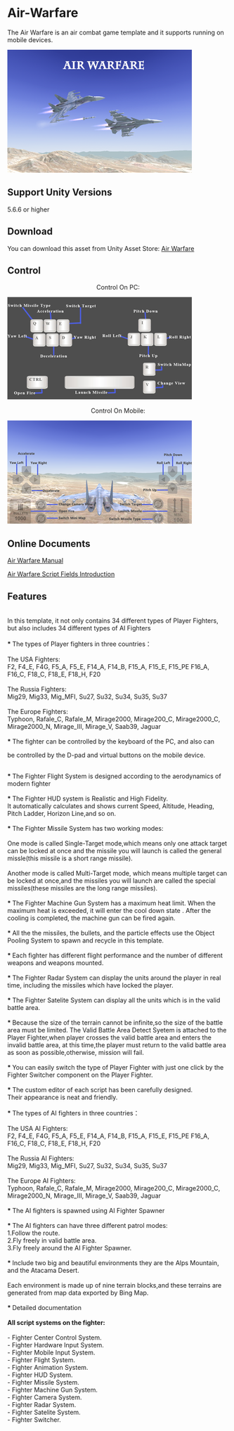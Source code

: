 # Air-Warfare

The Air Warfare is an air combat game template and it supports running on mobile devices.

![image](https://github.com/swordmaster003/Air-Warfare/blob/master/Screenshots/Cover.png)

## Support Unity Versions

5.6.6 or higher

## Download

You can download this asset from Unity Asset Store:
[Air Warfare](https://assetstore.unity.com/packages/templates/systems/air-warfare-159452)

## Control

<center>Control On PC:</center>

![image](https://github.com/swordmaster003/Air-Warfare/blob/master/Screenshots/ControlOnPC.png)

<center>Control On Mobile:</center>

![image](https://github.com/swordmaster003/Air-Warfare/blob/master/Screenshots/ControlOnMobile.png)

## Online Documents

[Air Warfare Manual](https://www.swordmaster.info/documents/unity-assets-documents/air-warfare-manual-document/)

[Air Warfare Script Fields Introduction](https://www.swordmaster.info/documents/unity-assets-documents/air-warfare-script-fields-introduction/)

## Features

</BR>
In this template, it not only contains 34 different types of Player Fighters, but also includes 34 different types of AI Fighters
</BR>


<BR>
<STRONG> * </STRONG>
The types of Player fighters in three countries：
</BR>

</BR>
The USA Fighters:
</BR>
F2, F4_E, F4G, F5_A, F5_E, F14_A, F14_B, F15_A, F15_E, F15_PE F16_A, F16_C, F18_C, F18_E, F18_H, F20
</BR>

</BR>
The Russia Fighters:
</BR>
Mig29, Mig33, Mig_MFI, Su27, Su32, Su34, Su35, Su37
</BR>

</BR>
The Europe Fighters:
</BR>
Typhoon, Rafale_C, Rafale_M, Mirage2000, Mirage200_C, Mirage2000_C, Mirage2000_N, Mirage_III, Mirage_V, Saab39, Jaguar
</BR>

<BR>
<STRONG> * </STRONG>
The fighter can be controlled by the keyboard of the PC, and also can 

be controlled by the D-pad and virtual buttons on the mobile device.
</BR>

<BR>
<STRONG> * </STRONG>
The Fighter Flight System is designed according to the aerodynamics of modern fighter
</BR>

<BR>
<STRONG> * </STRONG>
The Fighter HUD system is Realistic and High Fidelity.
</BR>
It automatically calculates and shows current Speed, Altitude, Heading, Pitch Ladder, Horizon Line,and so on.
</BR>

<BR>
<STRONG> * </STRONG>
The Fighter Missile System has two working modes:
</BR>

<BR>
One mode is called Single-Target mode,which means only one attack target can be locked at once and the missile you will launch is called 
the general missle(this missile is a short range missile). 
</BR>

<BR>
Another mode is called Multi-Target mode, which means multiple target can be locked at once,and the missiles you will launch are called the special missiles(these missiles are the long range missiles).
</BR>

<BR>
<STRONG> * </STRONG>
The Fighter Machine Gun System has a maximum heat limit. When the maximum heat is exceeded, it will enter the cool down state . After the cooling is completed, the machine gun can be fired again.
</BR>

<BR>
<STRONG> * </STRONG>
All the the missiles, the bullets, and the particle effects use the Object Pooling System to spawn and recycle in this template.
</BR>

<BR>
<STRONG> * </STRONG>
Each fighter has different flight performance and the number of different weapons and weapons mounted.
</BR> 

<BR>
<STRONG> * </STRONG>
The Fighter Radar System can display the units around the player in real time, including the missiles which have locked the player.
</BR>

<BR>
<STRONG> * </STRONG>
The Fighter Satelite System can display all the units which is in the valid battle area.
</BR>

<BR>
<STRONG> * </STRONG>
Because the size of the terrain cannot be infinite,so the size of the battle area must be limited.
The Valid Battle Area Detect Syetem is attached to the Player Fighter,when player crosses the valid battle area and enters the invalid battle area, at this time,the player must return to the valid battle area as soon as possible,otherwise, mission will fail.
</BR>

<BR>
<STRONG> * </STRONG>
You can easily switch the type of Player Fighter with just one click by the Fighter Switcher component on the Player Fighter.
</BR> 

<BR>
<STRONG> * </STRONG>
The custom editor of each script has been carefully designed.
</BR>
Their appearance is neat and friendly.
</BR>

<BR>
<STRONG> * </STRONG>
The types of AI fighters in three countries：
</BR>

</BR>
The USA AI Fighters:
</BR>
F2, F4_E, F4G, F5_A, F5_E, F14_A, F14_B, F15_A, F15_E, F15_PE F16_A, F16_C, F18_C, F18_E, F18_H, F20
</BR>

</BR>
The Russia AI Fighters:
</BR>
Mig29, Mig33, Mig_MFI, Su27, Su32, Su34, Su35, Su37
</BR>

</BR>
The Europe AI Fighters:
</BR>
Typhoon, Rafale_C, Rafale_M, Mirage2000, Mirage200_C, Mirage2000_C, Mirage2000_N, Mirage_III, Mirage_V, Saab39, Jaguar
</BR>

<BR>
<STRONG> * </STRONG>
The AI fighters is spawned using AI Fighter Spawner
</BR>

<BR>
<STRONG> * </STRONG>
The AI fighters can have three different patrol modes:
</BR>
1.Follow the route.
</BR>
2.Fly freely in valid battle area.
</BR>
3.Fly freely around the AI Fighter Spawner.
</BR>



<BR>
<STRONG> * </STRONG>
Include two big and beautiful environments
they are the Alps Mountain, and the Atacama Desert.
</BR>
<BR>
Each environment is made up of nine terrain blocks,and these terrains are generated from map data exported by Bing Map.
</BR>

<BR>
<STRONG> * </STRONG>
Detailed documentation
</BR>

<BR>
<STRONG>
All script systems on the fighter:
</STRONG>
</BR>

<BR>
 - Fighter Center Control System.
</BR>
 - Fighter Hardware Input System.
</BR>
 - Fighter Mobile Input System.
</BR>
 - Fighter Flight System.
</BR>
 - Fighter Animation System.
</BR>
 - Fighter HUD System.
</BR>
 - Fighter Missile System.
</BR>
 - Fighter Machine Gun System.
</BR>
 - Fighter Camera System.
</BR>
 - Fighter Radar System.
</BR>
 - Fighter Satelite System.
</BR>
 - Fighter Switcher.
</BR>

